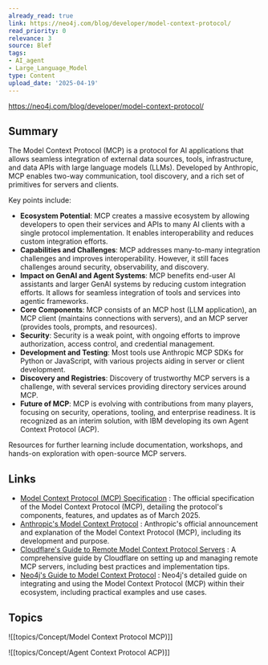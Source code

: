 ```yaml
---
already_read: true
link: https://neo4j.com/blog/developer/model-context-protocol/
read_priority: 0
relevance: 3
source: Blef
tags:
- AI_agent
- Large_Language_Model
type: Content
upload_date: '2025-04-19'
---
```


https://neo4j.com/blog/developer/model-context-protocol/
## Summary

The Model Context Protocol (MCP) is a protocol for AI applications that allows seamless integration of external data sources, tools, infrastructure, and data APIs with large language models (LLMs). Developed by Anthropic, MCP enables two-way communication, tool discovery, and a rich set of primitives for servers and clients.

Key points include:

- **Ecosystem Potential**: MCP creates a massive ecosystem by allowing developers to open their services and APIs to many AI clients with a single protocol implementation. It enables interoperability and reduces custom integration efforts.
- **Capabilities and Challenges**: MCP addresses many-to-many integration challenges and improves interoperability. However, it still faces challenges around security, observability, and discovery.
- **Impact on GenAI and Agent Systems**: MCP benefits end-user AI assistants and larger GenAI systems by reducing custom integration efforts. It allows for seamless integration of tools and services into agentic frameworks.
- **Core Components**: MCP consists of an MCP host (LLM application), an MCP client (maintains connections with servers), and an MCP server (provides tools, prompts, and resources).
- **Security**: Security is a weak point, with ongoing efforts to improve authorization, access control, and credential management.
- **Development and Testing**: Most tools use Anthropic MCP SDKs for Python or JavaScript, with various projects aiding in server or client development.
- **Discovery and Registries**: Discovery of trustworthy MCP servers is a challenge, with several services providing directory services around MCP.
- **Future of MCP**: MCP is evolving with contributions from many players, focusing on security, operations, tooling, and enterprise readiness. It is recognized as an interim solution, with IBM developing its own Agent Context Protocol (ACP).

Resources for further learning include documentation, workshops, and hands-on exploration with open-source MCP servers.
## Links

- [Model Context Protocol (MCP) Specification](https://spec.modelcontextprotocol.io/specification/2025-03-26/) : The official specification of the Model Context Protocol (MCP), detailing the protocol's components, features, and updates as of March 2025.
- [Anthropic's Model Context Protocol](https://www.anthropic.com/news/model-context-protocol) : Anthropic's official announcement and explanation of the Model Context Protocol (MCP), including its development and purpose.
- [Cloudflare's Guide to Remote Model Context Protocol Servers](https://blog.cloudflare.com/remote-model-context-protocol-servers-mcp/) : A comprehensive guide by Cloudflare on setting up and managing remote MCP servers, including best practices and implementation tips.
- [Neo4j's Guide to Model Context Protocol](https://neo4j.com/developer/genai-ecosystem/model-context-protocol-mcp/) : Neo4j's detailed guide on integrating and using the Model Context Protocol (MCP) within their ecosystem, including practical examples and use cases.

## Topics

![[topics/Concept/Model Context Protocol MCP)]]

![[topics/Concept/Agent Context Protocol ACP)]]